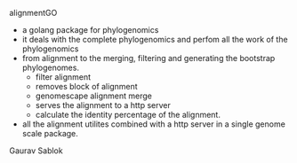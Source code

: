 alignmentGO 

- a golang package for phylogenomics
- it deals with the complete phylogenomics and perfom all the work of the phylogenomics
- from alignment to the merging, filtering and generating the bootstrap phylogenomes.
  - filter alignment
  - removes block of alignment
  - genomescape alignment merge
  - serves the alignment to a http server
  - calculate the identity percentage of the alignment.
- all the alignment utilites combined with a http server in a single genome scale package.

Gaurav Sablok
